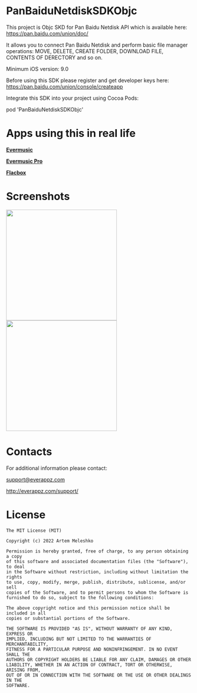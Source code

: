 # PanBaiduNetdiskSDKObjc

This project is Objc SKD for Pan Baidu Netdisk API which is available here: https://pan.baidu.com/union/doc/

It allows you to connect Pan Baidu Netdisk and perform basic file manager operations: MOVE, DELETE, CREATE FOLDER, DOWNLOAD FILE, CONTENTS OF DERECTORY and so on.

Minimum iOS version: 9.0

Before using this SDK please register and get developer keys here: https://pan.baidu.com/union/console/createapp

Integrate this SDK into your project using Cocoa Pods:

pod 'PanBaiduNetdiskSDKObjc'

# Apps using this in real life

[**Evermusic**](https://itunes.apple.com/us/app/evermusic/id885367198?ls=1&mt=8)

[**Evermusic Pro**](https://itunes.apple.com/us/app/evermusic-pro/id905746421?ls=1&mt=8)

[**Flacbox**](https://apps.apple.com/us/app/flacbox-flac-player-equalizer/id1097564256)


 # Screenshots
 <img src="https://raw.githubusercontent.com/leshkoapps/PanBaiduNetdiskSDKObjc/main/Screenshots/login_screen.png" width="300"><img src="https://raw.githubusercontent.com/leshkoapps/PanBaiduNetdiskSDKObjc/main/Screenshots/folder_content.png" width="300">
 
# Contacts
 
 For additional information please contact: 
 
 
 support@everappz.com
 
 
 http://everappz.com/support/
 
# License

```
The MIT License (MIT)

Copyright (c) 2022 Artem Meleshko

Permission is hereby granted, free of charge, to any person obtaining a copy
of this software and associated documentation files (the "Software"), to deal
in the Software without restriction, including without limitation the rights
to use, copy, modify, merge, publish, distribute, sublicense, and/or sell
copies of the Software, and to permit persons to whom the Software is
furnished to do so, subject to the following conditions:

The above copyright notice and this permission notice shall be included in all
copies or substantial portions of the Software.

THE SOFTWARE IS PROVIDED "AS IS", WITHOUT WARRANTY OF ANY KIND, EXPRESS OR
IMPLIED, INCLUDING BUT NOT LIMITED TO THE WARRANTIES OF MERCHANTABILITY,
FITNESS FOR A PARTICULAR PURPOSE AND NONINFRINGEMENT. IN NO EVENT SHALL THE
AUTHORS OR COPYRIGHT HOLDERS BE LIABLE FOR ANY CLAIM, DAMAGES OR OTHER
LIABILITY, WHETHER IN AN ACTION OF CONTRACT, TORT OR OTHERWISE, ARISING FROM,
OUT OF OR IN CONNECTION WITH THE SOFTWARE OR THE USE OR OTHER DEALINGS IN THE
SOFTWARE.
```
